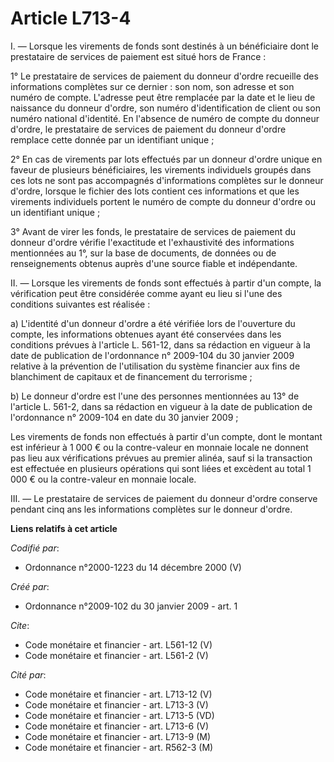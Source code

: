 # Article L713-4

I. ― Lorsque les virements de fonds sont destinés à un bénéficiaire dont le prestataire de services de paiement est situé
hors de France : 

1° Le prestataire de services de paiement du donneur d'ordre recueille des informations complètes sur ce dernier : son nom,
son adresse et son numéro de compte. L'adresse peut être remplacée par la date et le lieu de naissance du donneur d'ordre,
son numéro d'identification de client ou son numéro national d'identité. En l'absence de numéro de compte du donneur d'ordre,
le prestataire de services de paiement du donneur d'ordre remplace cette donnée par un identifiant unique ; 

2° En cas de virements par lots effectués par un donneur d'ordre unique en faveur de plusieurs bénéficiaires, les virements
individuels groupés dans ces lots ne sont pas accompagnés d'informations complètes sur le donneur d'ordre, lorsque le fichier
des lots contient ces informations et que les virements individuels portent le numéro de compte du donneur d'ordre ou un
identifiant unique ; 

3° Avant de virer les fonds, le prestataire de services de paiement du donneur d'ordre vérifie l'exactitude et l'exhaustivité
des informations mentionnées au 1°, sur la base de documents, de données ou de renseignements obtenus auprès d'une source
fiable et indépendante. 

II. ― Lorsque les virements de fonds sont effectués à partir d'un compte, la vérification peut être considérée comme ayant eu
lieu si l'une des conditions suivantes est réalisée : 

a) L'identité d'un donneur d'ordre a été vérifiée lors de l'ouverture du compte, les informations obtenues ayant été
conservées dans les conditions prévues à l'article L. 561-12, dans sa rédaction en vigueur à la date de publication de
l'ordonnance n° 2009-104 du 30 janvier 2009 relative à la prévention de l'utilisation du système financier aux fins de
blanchiment de capitaux et de financement du terrorisme ; 

b) Le donneur d'ordre est l'une des personnes mentionnées au 13° de l'article L. 561-2, dans sa rédaction en vigueur à la
date de publication de l'ordonnance n° 2009-104 en date du 30 janvier 2009 ; 

Les virements de fonds non effectués à partir d'un compte, dont le montant est inférieur à 1 000 € ou la contre-valeur en
monnaie locale ne donnent pas lieu aux vérifications prévues au premier alinéa, sauf si la transaction est effectuée en
plusieurs opérations qui sont liées et excèdent au total 1 000 € ou la contre-valeur en monnaie locale. 

III. ― Le prestataire de services de paiement du donneur d'ordre conserve pendant cinq ans les informations complètes sur le
donneur d'ordre.

**Liens relatifs à cet article**

_Codifié par_:

  - Ordonnance n°2000-1223 du 14 décembre 2000 (V)

_Créé par_:

  - Ordonnance n°2009-102 du 30 janvier 2009 - art. 1

_Cite_:

  - Code monétaire et financier - art. L561-12 (V)
  - Code monétaire et financier - art. L561-2 (V)

_Cité par_:

  - Code monétaire et financier - art. L713-12 (V)
  - Code monétaire et financier - art. L713-3 (V)
  - Code monétaire et financier - art. L713-5 (VD)
  - Code monétaire et financier - art. L713-6 (V)
  - Code monétaire et financier - art. L713-9 (M)
  - Code monétaire et financier - art. R562-3 (M)

